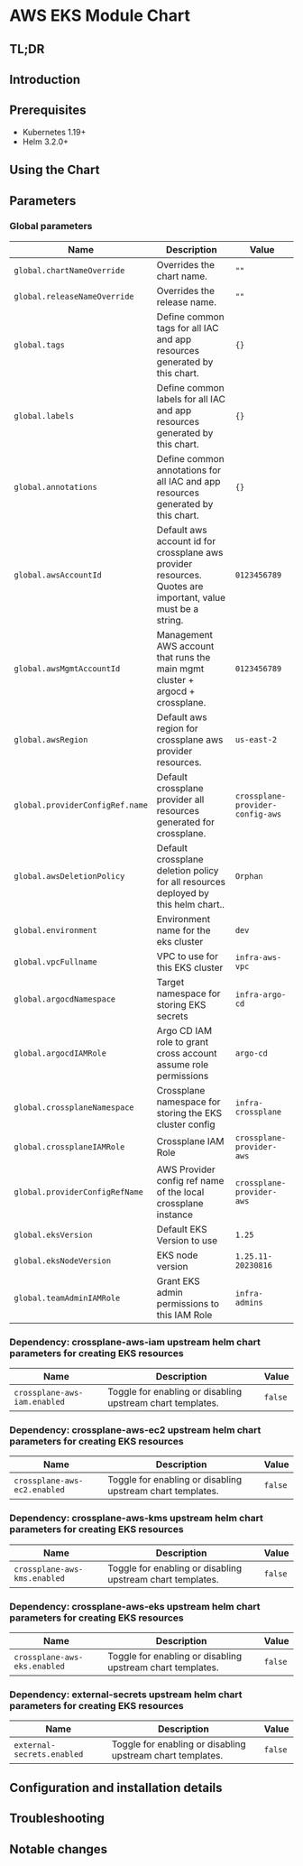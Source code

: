 <!--- app-name: Apache -->

# AWS EKS Module Chart

## TL;DR

## Introduction

## Prerequisites

- Kubernetes 1.19+
- Helm 3.2.0+

## Using the Chart

## Parameters

### Global parameters

| Name                            | Description                                                                                                 | Value                            |
| ------------------------------- | ----------------------------------------------------------------------------------------------------------- | -------------------------------- |
| `global.chartNameOverride`      | Overrides the chart name.                                                                                   | `""`                             |
| `global.releaseNameOverride`    | Overrides the release name.                                                                                 | `""`                             |
| `global.tags`                   | Define common tags for all IAC and app resources generated by this chart.                                   | `{}`                             |
| `global.labels`                 | Define common labels for all IAC and app resources generated by this chart.                                 | `{}`                             |
| `global.annotations`            | Define common annotations for all IAC and app resources generated by this chart.                            | `{}`                             |
| `global.awsAccountId`           | Default aws account id for crossplane aws provider resources. Quotes are important, value must be a string. | `0123456789`                     |
| `global.awsMgmtAccountId`       | Management AWS account that runs the main mgmt cluster + argocd + crossplane.                               | `0123456789`                     |
| `global.awsRegion`              | Default aws region for crossplane aws provider resources.                                                   | `us-east-2`                      |
| `global.providerConfigRef.name` | Default crossplane provider all resources generated for crossplane.                                         | `crossplane-provider-config-aws` |
| `global.awsDeletionPolicy`      | Default crossplane deletion policy for all resources deployed by this helm chart..                          | `Orphan`                         |
| `global.environment`            | Environment name for the eks cluster                                                                        | `dev`                            |
| `global.vpcFullname`            | VPC to use for this EKS cluster                                                                             | `infra-aws-vpc`                  |
| `global.argocdNamespace`        | Target namespace for storing EKS secrets                                                                    | `infra-argo-cd`                  |
| `global.argocdIAMRole`          | Argo CD IAM role to grant cross account assume role permissions                                             | `argo-cd`                        |
| `global.crossplaneNamespace`    | Crossplane namespace for storing the EKS cluster config                                                     | `infra-crossplane`               |
| `global.crossplaneIAMRole`      | Crossplane IAM Role                                                                                         | `crossplane-provider-aws`        |
| `global.providerConfigRefName`  | AWS Provider config ref name of the local crossplane instance                                               | `crossplane-provider-aws`        |
| `global.eksVersion`             | Default EKS Version to use                                                                                  | `1.25`                           |
| `global.eksNodeVersion`         | EKS node version                                                                                            | `1.25.11-20230816`               |
| `global.teamAdminIAMRole`       | Grant EKS admin permissions to this IAM Role                                                                | `infra-admins`                   |


### Dependency: crossplane-aws-iam upstream helm chart parameters for creating EKS resources

| Name                         | Description                                                | Value   |
| ---------------------------- | ---------------------------------------------------------- | ------- |
| `crossplane-aws-iam.enabled` | Toggle for enabling or disabling upstream chart templates. | `false` |


### Dependency: crossplane-aws-ec2 upstream helm chart parameters for creating EKS resources

| Name                         | Description                                                | Value   |
| ---------------------------- | ---------------------------------------------------------- | ------- |
| `crossplane-aws-ec2.enabled` | Toggle for enabling or disabling upstream chart templates. | `false` |


### Dependency: crossplane-aws-kms upstream helm chart parameters for creating EKS resources

| Name                         | Description                                                | Value   |
| ---------------------------- | ---------------------------------------------------------- | ------- |
| `crossplane-aws-kms.enabled` | Toggle for enabling or disabling upstream chart templates. | `false` |


### Dependency: crossplane-aws-eks upstream helm chart parameters for creating EKS resources

| Name                         | Description                                                | Value   |
| ---------------------------- | ---------------------------------------------------------- | ------- |
| `crossplane-aws-eks.enabled` | Toggle for enabling or disabling upstream chart templates. | `false` |


### Dependency: external-secrets upstream helm chart parameters for creating EKS resources

| Name                       | Description                                                | Value   |
| -------------------------- | ---------------------------------------------------------- | ------- |
| `external-secrets.enabled` | Toggle for enabling or disabling upstream chart templates. | `false` |


## Configuration and installation details


## Troubleshooting


## Notable changes
